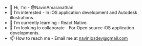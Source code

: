 - 👋 Hi, I’m - @NavinAmaranathan
- 👀 I’m interested - In iOS application development and Autodesk illustrations.
- 🌱 I’m currently learning - React Native.
- 💞️ I’m looking to collaborate - For Open source iOS application developments.
- 📫 How to reach me - Email me at naviniosdev@gmail.com

<!---
NavinAmaranathan/NavinAmaranathan is a ✨ special ✨ repository because its `README.md` (this file) appears on your GitHub profile.
You can click the Preview link to take a look at your changes.
--->
